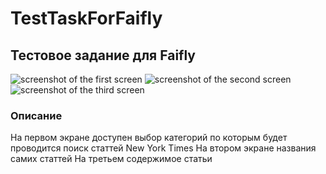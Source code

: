# TestTaskForFaifly

 Тестовое задание для Faifly
-------------------------------

![screenshot of the first screen]( https://cdn1.savepice.ru/uploads/2020/6/22/9de96a24e0cdf7df31f0ab6ef78e3cad-full.jpg)
![screenshot of the second screen]( https://cdn1.savepice.ru/uploads/2020/6/22/9e1cb951840a990e1cd629022b2c46d9-full.jpg)
![screenshot of the third screen]( https://cdn1.savepice.ru/uploads/2020/6/22/7f103e03a8eb5e4afc19229c137a4513-full.jpg)

###  Описание

На первом экране доступен выбор категорий по которым будет проводится поиск статтей New York Times 
На втором экране названия самих статтей 
На третьем содержимое статьи

